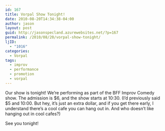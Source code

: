 ```yaml
---
id: 167
title: Vorpal Show Tonight!
date: 2010-08-20T14:34:38-04:00
author: jason
layout: post
guid: http://jasonspecland.azurewebsites.net/?p=167
permalink: /2010/08/20/vorpal-show-tonight/
ljID:
  - "1016"
categories:
  - Vorpal
tags:
  - improv
  - performance
  - promotion
  - vorpal
---
```

Our show is tonight! We&#8217;re performing as part of the BFF Improv Comedy show. The admission is $6, and the show starts at 10:30. (I&#8217;d previously said $5 and 10:00. But hey, it&#8217;s just an extra dollar, and if you get there early, I understand there&#8217;s a cool cafe you can hang out in. And who doesn&#8217;t like hanging out in cool cafes?)

See you tonight!